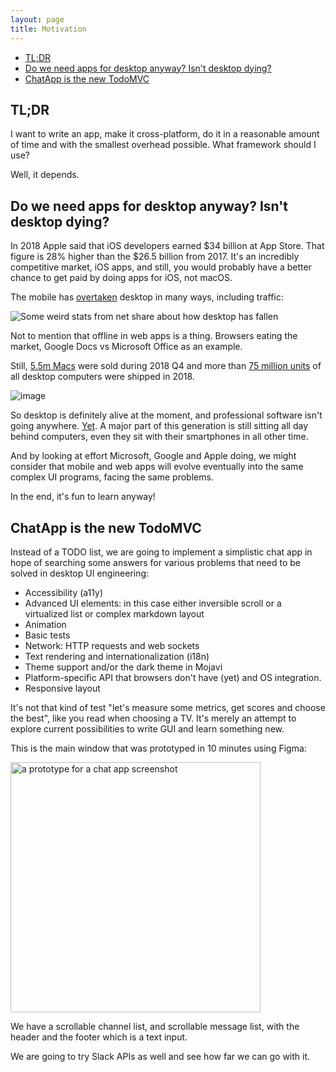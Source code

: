 ```yaml
---
layout: page
title: Motivation
---
```


- [TL;DR](#tldr)
- [Do we need apps for desktop anyway? Isn't desktop dying?](#do-we-need-apps-for-desktop-anyway-isnt-desktop-dying)
- [ChatApp is the new TodoMVC](#chatapp-is-the-new-todomvc)

## TL;DR

I want to write an app, make it cross-platform,
do it in a reasonable amount of time and with the smallest overhead possible.
What framework should I use?

Well, it depends.

## Do we need apps for desktop anyway? Isn't desktop dying?

In 2018 Apple said that iOS developers earned $34 billion at App Store. 
That figure is 28% higher than the $26.5 billion from 2017.
It's an incredibly competitive market, iOS apps, and still, you would probably have a better chance to get paid by doing apps for iOS, not macOS.

The mobile has [overtaken](https://netmarketshare.com/device-market-share?options=%7B%22dateLabel%22%3A%22Custom%22%2C%22attributes%22%3A%22share%22%2C%22group%22%3A%22deviceType%22%2C%22sort%22%3A%7B%22share%22%3A-1%7D%2C%22id%22%3A%22deviceTypes%22%2C%22dateInterval%22%3A%22Monthly%22%2C%22filter%22%3A%7B%7D%2C%22dateStart%22%3A%222017-03%22%2C%22dateEnd%22%3A%222019-01%22%2C%22plotKeys%22%3A%5B%7B%22deviceType%22%3A%22Mobile%22%7D%2C%7B%22deviceType%22%3A%22Desktop%2Flaptop%22%7D%5D%2C%22segments%22%3A%22-1000%22%7D) desktop in many ways, including traffic:

![Some weird stats from net share about how desktop has fallen](https://user-images.githubusercontent.com/1004115/52165689-fed96500-2714-11e9-86af-9446c9337879.png)

Not to mention that offline in web apps is a thing. Browsers eating the market, Google Docs vs Microsoft Office as an example.

Still, [5.5m Macs](https://9to5mac.com/2018/11/01/apple-earnings-fy18-q4/) were sold during 2018 Q4 and more than [75 million units](https://www.statista.com/statistics/263393/global-pc-shipments-since-1st-quarter-2009-by-vendor/) of all desktop computers were shipped in 2018.

![image](https://user-images.githubusercontent.com/1004115/52165775-f2094100-2715-11e9-9080-a0840c3930d9.png)

So desktop is definitely alive at the moment, and professional software isn't going anywhere. [Yet](https://www.theverge.com/2018/10/15/17969754/adobe-photoshop-apple-ipad-creative-cloud).
A major part of this generation is still sitting all day behind computers, even they sit with their smartphones in all other time.

And by looking at effort Microsoft, Google and Apple doing, we might consider that mobile and web apps will evolve eventually into the same complex UI programs, facing the same problems.

In the end, it's fun to learn anyway!

## ChatApp is the new TodoMVC

Instead of a TODO list, we are going to implement a simplistic chat app in hope of searching some answers for various problems that need to be solved in desktop UI engineering:

- Accessibility (a11y)
- Advanced UI elements: in this case either inversible scroll or a virtualized list or complex markdown layout
- Animation
- Basic tests
- Network: HTTP requests and web sockets
- Text rendering and internationalization (i18n)
- Theme support and/or the dark theme in Mojavi
- Platform-specific API that browsers don't have (yet) and OS integration.
- Responsive layout

It's not that kind of test "let's measure some metrics, get scores and choose the best", like you read when choosing a TV. It's merely an attempt
to explore current possibilities to write GUI and learn something new.

This is the main window that was prototyped in 10 minutes using Figma:

<img src="https://user-images.githubusercontent.com/1004115/50629735-e37d0d80-0f4e-11e9-9c2e-3081e943879e.png" alt="a prototype for a chat app screenshot" width="400"  />

We have a scrollable channel list, and scrollable message list, with the header and the footer which is a text input.

We are going to try Slack APIs as well and see how far we can go with it.
